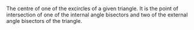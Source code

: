 The centre of one of the excircles of a given triangle. It is the point
of intersection of one of the internal angle bisectors and two of the
external angle bisectors of the triangle.
